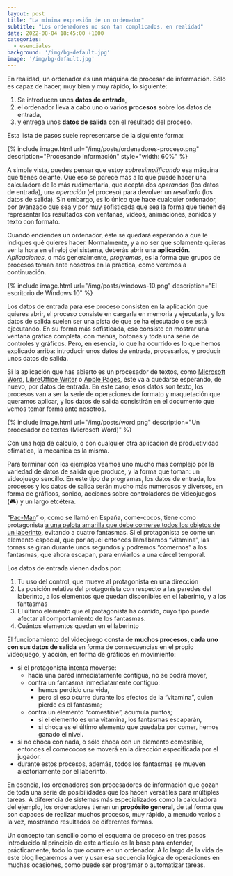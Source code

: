 ```yaml
---
layout: post
title: "La mínima expresión de un ordenador"
subtitle: "Los ordenadores no son tan complicados, en realidad"
date: 2022-08-04 18:45:00 +1000
categories:
  - esenciales
background: '/img/bg-default.jpg'
image: '/img/bg-default.jpg'
---
```

En realidad, un ordenador es una máquina de procesar de información. Sólo es capaz de hacer, muy bien y muy rápido, lo siguiente:

1. Se introducen unos **datos de entrada**,
2. el ordenador lleva a cabo uno o varios **procesos** sobre los datos de entrada,
3. y entrega unos **datos de salida** con el resultado del proceso.

Esta lista de pasos suele representarse de la siguiente forma:

{% include image.html url="/img/posts/ordenadores-proceso.png" description="Procesando información" style="width: 60%" %}

A simple vista, puedes pensar que estoy *sobresimplificando* esa máquina que tienes delante. Que eso se parece más a lo que puede hacer una calculadora de lo más rudimentaria, que acepta dos *operandos* (los datos de entrada), una *operación* (el proceso) para devolver un *resultado* (los datos de salida). Sin embargo, es lo único que hace cualquier ordenador, por avanzado que sea y por muy sofisticada que sea la forma que tienen de representar los resultados con ventanas, vídeos, animaciones, sonidos y texto con formato.

Cuando enciendes un ordenador, éste se quedará esperando a que le indiques qué quieres hacer. Normalmente, y a no ser que solamente quieras ver la hora en el reloj del sistema, deberás abrir una **aplicación**. *Aplicaciones*, o más generalmente, *programas*, es la forma que grupos de procesos toman ante nosotros en la práctica, como veremos a continuación.

{% include image.html url="/img/posts/windows-10.png" description="El escritorio de Windows 10" %}

Los datos de entrada para ese proceso consisten en la aplicación que quieres abrir, el proceso consiste en cargarla en memoria y ejecutarla, y los datos de salida suelen ser una pista de que se ha ejecutado o se está ejecutando. En su forma más sofisticada, eso consiste en mostrar una ventana gráfica completa, con menús, botones y toda una serie de controles y gráficos. Pero, en esencia, lo que ha ocurrido es lo que hemos explicado arriba: introducir unos datos de entrada, procesarlos, y producir unos datos de salida.

Si la aplicación que has abierto es un procesador de textos, como [Microsoft Word](https://es.wikipedia.org/wiki/Microsoft_Word "Página de Microsoft Word en Wikipedia"), [LibreOffice Writer](https://es.libreoffice.org/descubre/writer/ "Página web de Libreoffice Writer") o [Apple Pages](https://www.apple.com/es/pages/ "Página web de Apple Pages"), éste va a quedarse esperando, de nuevo, por datos de entrada. En este caso, esos datos son texto, los procesos van a ser la serie de operaciones de formato y maquetación que queramos aplicar, y los datos de salida consistirán en el documento que vemos tomar forma ante nosotros. 

{% include image.html url="/img/posts/word.png" description="Un procesador de textos (Microsoft Word)" %}

Con una hoja de cálculo, o con cualquier otra aplicación de productividad ofimática, la mecánica es la misma.

Para terminar con los ejemplos veamos uno mucho más complejo por la variedad de datos de salida que produce, y la forma que toman: un videojuego sencillo. En este tipo de programas, los datos de entrada, los procesos y los datos de salida serán mucho más numerosos y diversos, en forma de gráficos, sonido, acciones sobre controladores de videojuegos (🎮) y un largo etcétera.

“[Pac-Man](https://es.wikipedia.org/wiki/Pac-Man "Página de Pac-Man en la Wikipedia")” o, como se llamó en España, come-cocos, tiene como protagonista [a una pelota amarilla que debe comerse todos los objetos de un laberinto](https://en.wikipedia.org/wiki/File:Pac-man.png "Imagen de juego de Pac-Man"), evitando a cuatro fantasmas. Si el protagonista se come un elemento especial, que por aquel entonces llamábamos “vitamina”, las tornas se giran durante unos segundos y podremos “comernos” a los fantasmas, que ahora escapan, para enviarlos a una cárcel temporal. 

Los datos de entrada vienen dados por: 

1. Tu uso del control, que mueve al protagonista en una dirección
2. La posición relativa del protagonista con respecto a las paredes del laberinto, a los elementos que quedan disponibles en el laberinto, y a los fantasmas
3. El último elemento que el protagonista ha comido, cuyo tipo puede afectar al comportamiento de los fantasmas.
4. Cuántos elementos quedan en el laberinto

El funcionamiento del videojuego consta de **muchos procesos, cada uno con sus datos de salida** en forma de consecuencias en el propio videojuego, y acción, en forma de gráficos en movimiento: 

- si el protagonista intenta moverse:
  - hacia una pared inmediatamente contigua, no se podrá mover, 
  - contra un fantasma inmediatamente contiguo: 
    - hemos perdido una vida, 
    - pero si eso ocurre durante los efectos de la “vitamina”, quien pierde es el fantasma; 
  - contra un elemento “comestible”, acumula puntos; 
    - si el elemento es una vitamina, los fantasmas escaparán, 
    - si choca es el último elemento que quedaba por comer, hemos ganado el nivel.
- si no choca con nada, o sólo choca con un elemento comestible, entonces el comecocos se moverá en la dirección especificada por el jugador.
- durante estos procesos, además, todos los fantasmas se mueven aleatoriamente por el laberinto.

En esencia, los ordenadores son procesadores de información que gozan de toda una serie de posibilidades que los hacen versátiles para múltiples tareas. A diferencia de sistemas más especializados como la calculadora del ejemplo, los ordenadores tienen un **propósito general**, de tal forma que son capaces de realizar muchos procesos, muy rápido, a menudo varios a la vez, mostrando resultados de diferentes formas. 

Un concepto tan sencillo como el esquema de proceso en tres pasos introducido al principio de este artículo es la base para entender, prácticamente, todo lo que ocurre en un ordenador. A lo largo de la vida de este blog llegaremos a ver y usar esa secuencia lógica de operaciones en muchas ocasiones, como puede ser programar o automatizar tareas.
